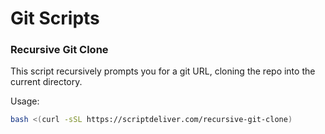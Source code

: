 # Git Scripts
### Recursive Git Clone
This script recursively prompts you for a git URL, cloning the repo into the current directory.

Usage:
```sh
bash <(curl -sSL https://scriptdeliver.com/recursive-git-clone)
```